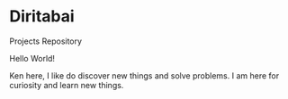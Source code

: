 # Diritabai
Projects Repository

Hello World!

Ken here, I like do discover new things and solve problems.
I am here for curiosity and learn new things.
